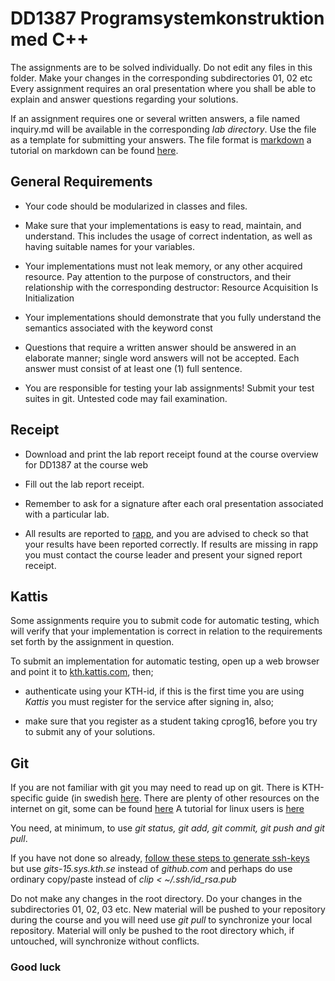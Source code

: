 # DD1387 Programsystemkonstruktion med C++

The assignments are to be solved individually. Do not edit any files in this folder. Make your changes in the corresponding subdirectories 01, 02 etc
Every assignment requires an oral presentation where you shall be able to explain and answer questions regarding your solutions.

If an assignment requires one or several written answers, a file named
inquiry.md will be available in the
corresponding _lab directory_. Use the file as a template for submitting your answers. The file format is [markdown](https://en.wikipedia.org/wiki/Markdown) a tutorial on markdown can be found [here](http://www.markdowntutorial.com/).

## General Requirements

* Your code should be modularized in classes and files.

* Make sure that your implementations is easy to read, maintain, and understand.
This includes the usage of correct indentation, as well as having suitable names
for your variables.

* Your implementations must not leak memory, or any other acquired resource.
Pay attention to the purpose of constructors, and their relationship with the corresponding destructor: Resource Acquisition Is Initialization

* Your implementations should demonstrate that you fully understand the semantics associated with the keyword const

* Questions that require a written answer should be answered in an elaborate manner; single word answers will not be accepted. Each answer must consist of
at least one (1) full sentence.

* You are responsible for testing your lab assignments! Submit your test suites in git. Untested code may fail examination.

## Receipt

* Download and print the lab report receipt found at the course overview for DD1387 at the course web

* Fill out the lab report receipt.

* Remember to ask for a signature after each oral presentation associated with a particular lab.

* All results are reported to [rapp](http://rapp.csc.kth.se), and you are
    advised to check so that your results have been reported correctly. If results
    are missing in rapp you must contact the course leader and
    present your signed report receipt.

## Kattis

Some assignments require you to submit code for automatic testing, which will
verify that your implementation is correct in relation to the requirements set
forth by the assignment in question.

To submit an implementation for automatic testing, open up a web browser and
point it to [kth.kattis.com](https://kth.kattis.com), then;


*  authenticate using your KTH-id, if this is the first time you are using
    _Kattis_ you must register for the service after signing in, also;


*  make sure that you register as a student taking cprog16, before you try to
    submit any of your solutions.


## Git

If you are not familiar with git you may need to read up on git. There is KTH-specific guide (in swedish [here](https://www.kth.se/social/files/55f1b20ef276547bf8af78fc/git_draft.pdf). There are plenty of other resources on the internet on git, some can be found [here](https://help.github.com/articles/good-resources-for-learning-git-and-github/)
A tutorial for linux users is [here](http://www.tutorialspoint.com/git/git_quick_guide.htm)

You need, at minimum, to use _git status, git add, git commit, git push and git pull_.

If you have not done so already, [follow these steps to generate ssh-keys](https://help.github.com/articles/generating-an-ssh-key/) but use _gits-15.sys.kth.se_ instead of _github.com_ and perhaps do use ordinary copy/paste instead of _clip < ~/.ssh/id_rsa.pub_

Do not make any changes in the root directory. Do your changes in the subdirectories 01, 02, 03 etc. New material will be pushed to your repository during the course and you will need use _git pull_ to synchronize your local repository. Material will only be pushed to the root directory which, if untouched, will synchronize without conflicts.

### Good luck
